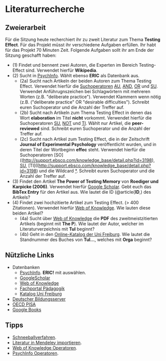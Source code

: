 # Literaturrecherche

## Zweierarbeit

Für die Sitzung heute recherchiert ihr zu zweit Literatur zum Thema **Testing Effect**. Für das Projekt müsst ihr verschiedene Aufgaben erfüllen. Ihr habt für das Projekt 70 Minuten Zeit. Folgende Aufgaben sollt ihr am Ende der Sitzung geschafft haben:

* (1) Findet und bennent zwei Autoren, die Experten im Bereich Testing-Effect sind. Verwendet hierfür **Wikipedia**. 
* (2) Sucht in [PsychInfo](http://rzblx10.uni-regensburg.de/dbinfo/dbliste.php?bib_id=ubfre&colors=7&ocolors=40&lett=f&gebiete=22). Wählt ebenso **ERIC** als Datenbank aus.
	* (2a) Sucht nach Artikeln der beiden Autoren zum Thema Testing Effect. Verwendet hierfür die [Suchoperatoren](http://support.ebsco.com/knowledge_base/detail.php?id=7042) [AU](http://support.ebsco.com/knowledge_base/detail.php?id=3198), [AND](http://support.ebsco.com/knowledge_base/detail.php?id=3883), [OR](http://support.ebsco.com/knowledge_base/detail.php?id=3883) und [SU](http://support.ebsco.com/knowledge_base/detail.php?id=3198). Verwendet Anführugnszeichen bei Schlagwörtern mit mehreren Worten (z.B. "deliberate practice"). Verwendet Klammern wenn nötig (z.B. ("deliberate practice" OR "desirable difficulties"). Schreibt euren Suchoperator und die Anzahl der Treffer auf.
	* (2b) Sucht nach Artikeln zum Thema Testing Effect in denen das Wort **elaboration** im Titel **nicht** vorkommt. Verwendet hierfür die Suchoperatoren [SU](http://support.ebsco.com/knowledge_base/detail.php?id=3198), [NOT](http://support.ebsco.com/knowledge_base/detail.php?id=3883) und [TI](http://support.ebsco.com/knowledge_base/detail.php?id=3198). Wählt nur Artikel, die **peer-reviewed** sind. Schreibt euren Suchoperator und die Anzahl der Treffer auf.
	* (2c) Sucht nach Artikel zum Testing Effect, die in der Zeitschrift **Journal of Experimental Psychology** veröffentlicht wurden, und in deren Titel der Wortbeginn **effec** steht. Verwendet hierfür die Suchoperatoren [SO]((http://support.ebsco.com/knowledge_base/detail.php?id=3198), [SU](http://support.ebsco.com/knowledge_base/detail.php?id=3198), [TI]((http://support.ebsco.com/knowledge_base/detail.php?id=3198) und die Wildcard [\*](http://support.ebsco.com/knowledge_base/detail.php?id=6513). Schreibt euren Suchoperator und die Anzahl der Treffer auf.
* (3) Findet den Artikel **The Power of Testing Memory** von **Roediger und Karpicke (2006)**. Verwendet hierfür [Google Scholar](https://scholar.google.de/). Gebt euch das **BibTex Entry** für den Artikel aus. Wie lautet die ID (@article{**ID**,) des Artikels?
* (4) Findet zwei hochzitierte Artikel zum Testing Effect. (> 400 Zitationen). Verwendet hierfür [Web of Knowledge](https://apps.webofknowledge.com). Wie lauten diese beiden Artikel?
	* (4a) Sucht über [Web of Knowledge](https://apps.webofknowledge.com) die **PDF** des zweitmeistzitierten Artikels (beginnt mit **The P**). Wie lautet der Autor, welcher im Literaturverzeichnis mit **Tul** beginnt?
	* (4b) Geht in den [Online-Katalog der Uni Freiburg](https://katalog.ub.uni-freiburg.de). Wie lautet die Standnummer des Buches von **Tul...**, welches mit **Orga** beginnt?


## Nützliche Links

* Datenbanken
	* [PsychInfo](http://rzblx10.uni-regensburg.de/dbinfo/dbliste.php?bib_id=ubfre&colors=7&ocolors=40&lett=f&gebiete=22). **ERIC!** mit auswählen.
	* [GoogleScholar](https://scholar.google.de/)
	* [Web of Knowledge](https://apps.webofknowledge.com/)
	* [Fachportal Pädagogik](http://www.fachportal-paedagogik.de/)
	* [Katalog Uni Freiburg](https://katalog.ub.uni-freiburg.de/opac/)
* [Deutscher Bildungsserver](http://www.bildungsserver.de/)
* [OECD PISA](https://www.oecd.org/pisa/home/)
* [Google Books](https://books.google.de/)

## Tipps

* [Schneeballverfahren](https://studi-lektor.de/tipps/literaturrecherche/schneeballsystem-literaturrecherche.html).
* [Literatur in Mendeley importieren](https://community.mendeley.com/guides/desktop/02-adding-documents).
* [Web of Knowledge Operatoren](http://images.webofknowledge.com/WOKRS57B4/help/WOS/hs_search_operators.html).
* [PsychInfo Operatoren](http://www.apa.org/science/about/psa/2013/10/using-psycinfo.aspx).